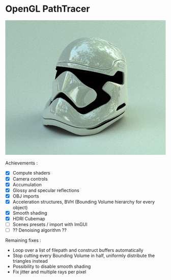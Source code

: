 # OpenGL PathTracer

![img.png](img.png)

Achievements :
- [x] Compute shaders
- [x] Camera controls
- [x] Accumulation
- [x] Glossy and specular reflections 
- [x] OBJ imports
- [x] Acceleration structures, BVH (Bounding Volume hierarchy for every object)
- [x] Smooth shading
- [X] HDRI Cubemap
- [ ] Scenes presets / import with ImGUI
- [ ] ?? Denoising algorithm ??

Remaining fixes : 
- Loop over a list of filepath and construct buffers automatically
- Stop cutting every Bounding Volume in half, uniformly distribute the triangles instead
- Possibility to disable smooth shading
- Fix jitter and multiple rays per pixel